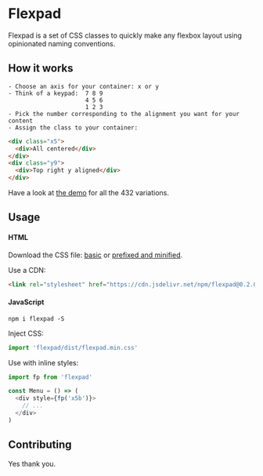 # Flexpad

Flexpad is a set of CSS classes to quickly make any flexbox layout using opinionated naming conventions.

## How it works

```
- Choose an axis for your container: x or y
- Think of a keypad:  7 8 9
                      4 5 6
                      1 2 3
- Pick the number corresponding to the alignment you want for your content
- Assign the class to your container:
```
```html
<div class="x5">
  <div>All centered</div>
</div>
<div class="y9">
  <div>Top right y aligned</div>
</div>
```

Have a look at [the demo](https://dherault.github.io/flexpad/) for all the 432 variations.

## Usage

#### HTML

Download the CSS file: [basic](https://raw.githubusercontent.com/dherault/flexpad/master/dist/flexpad.css) or [prefixed and minified](https://raw.githubusercontent.com/dherault/flexpad/master/dist/flexpad.min.css).

Use a CDN:
```html
<link rel="stylesheet" href="https://cdn.jsdelivr.net/npm/flexpad@0.2.0/dist/flexpad.min.css">
```

#### JavaScript

`npm i flexpad -S`

Inject CSS:
```js
import 'flexpad/dist/flexpad.min.css'
```

Use with inline styles:
```js
import fp from 'flexpad'

const Menu = () => (
  <div style={fp('x5b')}>
    // ...
  </div>
)
```

## Contributing

Yes thank you.

